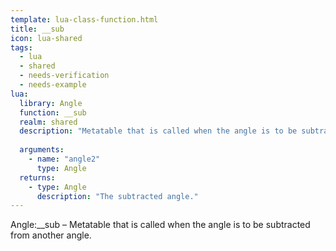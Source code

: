 ```yaml
---
template: lua-class-function.html
title: __sub
icon: lua-shared
tags:
  - lua
  - shared
  - needs-verification
  - needs-example
lua:
  library: Angle
  function: __sub
  realm: shared
  description: "Metatable that is called when the angle is to be subtracted from another angle."
  
  arguments:
    - name: "angle2"
      type: Angle
  returns:
    - type: Angle
      description: "The subtracted angle."
---
```


<div class="lua__search__keywords">
Angle:__sub &#x2013; Metatable that is called when the angle is to be subtracted from another angle.
</div>
